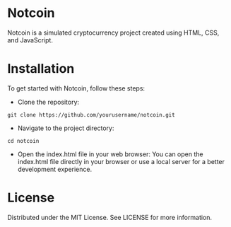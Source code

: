 # Notcoin

Notcoin is a simulated cryptocurrency project created using HTML, CSS, and JavaScript.

# Installation
To get started with Notcoin, follow these steps:

- Clone the repository:
```
git clone https://github.com/yourusername/notcoin.git
```

- Navigate to the project directory:
```
cd notcoin
```

- Open the index.html file in your web browser:
You can open the index.html file directly in your browser or use a local server for a better development experience.

# License
Distributed under the MIT License. See LICENSE for more information.
